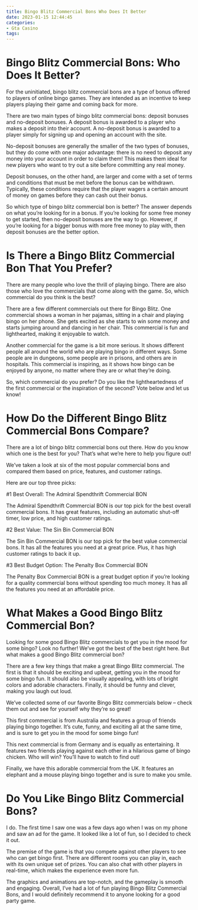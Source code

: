 ```yaml
---
title: Bingo Blitz Commercial Bons Who Does It Better
date: 2023-01-15 12:44:45
categories:
- Gta Casino
tags:
---
```



#  Bingo Blitz Commercial Bons: Who Does It Better?

For the uninitiated, bingo blitz commercial bons are a type of bonus offered to players of online bingo games. They are intended as an incentive to keep players playing their game and coming back for more.

There are two main types of bingo blitz commercial bons: deposit bonuses and no-deposit bonuses. A deposit bonus is awarded to a player who makes a deposit into their account. A no-deposit bonus is awarded to a player simply for signing up and opening an account with the site.

No-deposit bonuses are generally the smaller of the two types of bonuses, but they do come with one major advantage: there is no need to deposit any money into your account in order to claim them! This makes them ideal for new players who want to try out a site before committing any real money.

Deposit bonuses, on the other hand, are larger and come with a set of terms and conditions that must be met before the bonus can be withdrawn. Typically, these conditions require that the player wagers a certain amount of money on games before they can cash out their bonus.

So which type of bingo blitz commercial bon is better? The answer depends on what you’re looking for in a bonus. If you’re looking for some free money to get started, then no-deposit bonuses are the way to go. However, if you’re looking for a bigger bonus with more free money to play with, then deposit bonuses are the better option.

#  Is There a Bingo Blitz Commercial Bon That You Prefer?

There are many people who love the thrill of playing bingo. There are also those who love the commercials that come along with the game. So, which commercial do you think is the best?

There are a few different commercials out there for Bingo Blitz. One commercial shows a woman in her pajamas, sitting in a chair and playing bingo on her phone. She gets excited as she starts to win some money and starts jumping around and dancing in her chair. This commercial is fun and lighthearted, making it enjoyable to watch.

Another commercial for the game is a bit more serious. It shows different people all around the world who are playing bingo in different ways. Some people are in dungeons, some people are in prisons, and others are in hospitals. This commercial is inspiring, as it shows how bingo can be enjoyed by anyone, no matter where they are or what they’re doing.

So, which commercial do you prefer? Do you like the lightheartedness of the first commercial or the inspiration of the second? Vote below and let us know!

#  How Do the Different Bingo Blitz Commercial Bons Compare?

There are a lot of bingo blitz commercial bons out there. How do you know which one is the best for you? That’s what we’re here to help you figure out!

We’ve taken a look at six of the most popular commercial bons and compared them based on price, features, and customer ratings.

Here are our top three picks:

#1 Best Overall: The Admiral Spendthrift Commercial BON

The Admiral Spendthrift Commercial BON is our top pick for the best overall commercial bons. It has great features, including an automatic shut-off timer, low price, and high customer ratings.

#2 Best Value: The Sin Bin Commercial BON

The Sin Bin Commercial BON is our top pick for the best value commercial bons. It has all the features you need at a great price. Plus, it has high customer ratings to back it up.

#3 Best Budget Option: The Penalty Box Commercial BON

The Penalty Box Commercial BON is a great budget option if you’re looking for a quality commercial bons without spending too much money. It has all the features you need at an affordable price.

#  What Makes a Good Bingo Blitz Commercial Bon?

Looking for some good Bingo Blitz commercials to get you in the mood for some bingo? Look no further! We’ve got the best of the best right here. But what makes a good Bingo Blitz commercial bon?

There are a few key things that make a great Bingo Blitz commercial. The first is that it should be exciting and upbeat, getting you in the mood for some bingo fun. It should also be visually appealing, with lots of bright colors and adorable characters. Finally, it should be funny and clever, making you laugh out loud.

We’ve collected some of our favorite Bingo Blitz commercials below – check them out and see for yourself why they’re so great!

This first commercial is from Australia and features a group of friends playing bingo together. It’s cute, funny, and exciting all at the same time, and is sure to get you in the mood for some bingo fun!

This next commercial is from Germany and is equally as entertaining. It features two friends playing against each other in a hilarious game of bingo chicken. Who will win? You’ll have to watch to find out!

Finally, we have this adorable commercial from the UK. It features an elephant and a mouse playing bingo together and is sure to make you smile.

#  Do You Like Bingo Blitz Commercial Bons?

I do. The first time I saw one was a few days ago when I was on my phone and saw an ad for the game. It looked like a lot of fun, so I decided to check it out.

The premise of the game is that you compete against other players to see who can get bingo first. There are different rooms you can play in, each with its own unique set of prizes. You can also chat with other players in real-time, which makes the experience even more fun.

The graphics and animations are top-notch, and the gameplay is smooth and engaging. Overall, I’ve had a lot of fun playing Bingo Blitz Commercial Bons, and I would definitely recommend it to anyone looking for a good party game.